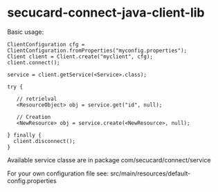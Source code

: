 secucard-connect-java-client-lib
================================


Basic usage:

    ClientConfiguration cfg = ClientConfiguration.fromProperties("myconfig.properties");  
    Client client = Client.create("myclient", cfg);
    client.connect();   
            
    service = client.getService(<Service>.class);   
         
    try {
    
       // retrielval
       <ResourceObject> obj = service.get("id", null);
       
       // Creation
       <NewResource> obj = service.create(<NewResource>, null);
    
    } finally {
      client.disconnect();
    }
    
Available service classe are in package com/secucard/connect/service   
   
For your own configuration file see: src/main/resources/default-config.properties   